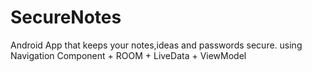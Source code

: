 # SecureNotes
 Android App that keeps your notes,ideas and passwords secure. 
using Navigation Component + ROOM + LiveData + ViewModel

